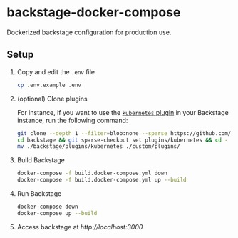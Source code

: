 # backstage-docker-compose

Dockerized backstage configuration for production use.

## Setup

1. Copy and edit the `.env` file

    ```bash
    cp .env.example .env
    ```

2. (optional) Clone plugins

    For instance, if you want to use the [`kubernetes` plugin](http://localhost:7007) in your Backstage instance, run the following command:

    ```bash
    git clone --depth 1 --filter=blob:none --sparse https://github.com/backstage/backstage.git
    cd backstage && git sparse-checkout set plugins/kubernetes && cd -
    mv ./backstage/plugins/kubernetes ./custom/plugins/
    ```

3. Build Backstage

    ```bash
    docker-compose -f build.docker-compose.yml down
    docker-compose -f build.docker-compose.yml up --build
    ```

4. Run Backstage

    ```bash
    docker-compose down
    docker-compose up --build
    ```

5. Access backstage at _http://localhost:3000_
